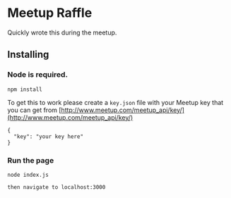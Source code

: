 # Meetup Raffle #

Quickly wrote this during the meetup.

## Installing ##

### Node is required. ###

    npm install

To get this to work please create a `key.json` file with your Meetup key that you can get from [http://www.meetup.com/meetup_api/key/](http://www.meetup.com/meetup_api/key/)

    {
      "key": "your key here"
	}

### Run the page ###

	node index.js

	then navigate to localhost:3000